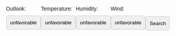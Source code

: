 <html lang="en">
<head>
<meta charset="UTF-8">
<meta name="viewport" content="width=device-width, initial-scale=1.0">
<title>Badminton</title>
<style>
body {
  font-family: Arial, sans-serif;
  margin: 20px; /* Increased margin */
  padding: 20px;
  display: flex;
  justify-content: center;
  align-items: center;
  min-height: 100vh;
  background-image: url('cherryblossom.gif');
  background-repeat: no-repeat;
  background-attachment: fixed;
  background-size: cover; 
}
.container {
  max-width: 600px;
  width: 100%;
  text-align: center;
  background-color: rgba(255, 255, 255, 0.8);
  padding: 30px; /* Increased padding */
  border-radius: 10px;
  box-shadow: 0 0 10px rgba(0, 0, 0, 0.1);
}
.form-group {
  margin-bottom: 30px; /* Increased margin */
  text-align: left;
}
label {
  display: block;
  margin-bottom: 10px; /* Increased margin */
}
input[type="number"],
input[type="text"] {
  padding: 10px; /* Decreased padding */
  border-radius: 5px;
  border: 1px solid #ccc;
  width: calc(100% - 18px);
}
button {
  padding: 10px; /* Decreased padding */
  border-radius: 5px;
  border: 1px solid #ccc;
  cursor: pointer;
  transition: background-color 0.3s ease;
}
button.selected {
  background-color: #007bff;
  color: #fff;
}
button:hover {
  background-color: #0056b3;
}
.modal {
  display: none; 
  position: fixed; 
  z-index: 1; 
  width: 45%; 
  height: 45%; 
  border-radius: 30px;
  overflow: auto; 
  background-color: rgba(0,0,0,0.9);
  color: white;
  justify-content: center;
  align-items: center;
  font-size: 50px;
  top: 53%;
  left: 50%;
  transform: translate(-50%, -50%);
}
.modal-content {
  background-color: black;
  margin: 0;
  padding: 20px;
  border: 3px;
  width: 100%;
  height: 100%;
  text-align: center;
  display: flex;
  justify-content: center;
  align-items: center;
}
.close {
  color: white;
  position: absolute;
  left: 50%;
  transform: translateX(-50%);
  bottom: 30px; /* Adjusted margin */
}
.close:hover,
.close:focus {
  color: white;
  text-decoration: none;
  cursor: pointer;
}
</style>
</head>
<body>
<div class="outlook form-group"> <!-- Added class form-group -->
<label>Outlook:</label>
<button id="outlook-yes" class="toggle-button" onclick="togglebutton('outlook')">unfavorable</button>
</div>
<div class="temperature form-group"> <!-- Added class form-group -->
<label>Temperature:</label>
<div id="temperature-buttons" class="button-group">
<button id="temperature-yes" class="toggle-button" onclick="togglebutton('temperature')">unfavorable</button>
</div>
</div>
<div class="humidity form-group"> <!-- Added class form-group -->
<label>Humidity:</label>
<div id="humidity-buttons" class="button-group">
<button id="humidity-yes" class="toggle-button" onclick="togglebutton('humidity')">unfavorable</button>
</div>
</div>
<div class="wind form-group"> <!-- Added class form-group -->
<label>Wind:</label>
<div id="wind-buttons" class="button-group">
<button id="wind-yes" class="toggle-button" onclick="togglebutton('wind')">unfavorable</button>
</div>
</div>
<button type="button" class="search" onclick="submitForm()">Search</button>
<div id="myModal" class="modal">
<div class="modal-content">
<span class="close" onclick="closeModal()">&times;</span>
<p id="modalData">Variable Data Goes Here</p>
</div>
</div>
<script>
var outlook = false;
temperature = false;
humidity = false;
wind = false;
const toggleButtons = document.querySelectorAll('.toggle-button');
toggleButtons.forEach(button => {
button.addEventListener('click', function() {
const siblingButton = this.id.includes('yes') ? this.nextElementSibling : this.previousElementSibling;
this.classList.add('selected');
siblingButton.classList.remove('selected');
});
});
function togglebutton(buttonname) {
if (buttonname === 'outlook') {
outlook = !outlook;
console.log(outlook)
if (outlook == false) {
document.getElementById("outlook-yes").innerText = "unfavorable"}
else if (outlook == true) {
document.getElementById("outlook-yes").innerText = "favorable"
}
} else if (buttonname === 'temperature') {
temperature = !temperature;
console.log(temperature)
if (temperature == false) {
document.getElementById("temperature-yes").innerText = "unfavorable"}
else if (temperature == true) {
document.getElementById("temperature-yes").innerText = "favorable"
}
} else if (buttonname === 'humidity') {
humidity = !humidity;
console.log(humidity)
if (humidity == false) {
document.getElementById("humidity-yes").innerText = "unfavorable"}
else if (humidity == true) {
document.getElementById("humidity-yes").innerText = "favorable"
}
} else if (buttonname === 'wind') {
wind = !wind;
console.log(wind)
if (wind == false) {
document.getElementById("wind-yes").innerText = "unfavorable"}
else if (wind == true) {
document.getElementById("wind-yes").innerText = "favorable"
}
}
}
function openModal(data) {
var modal = document.getElementById("myModal");
modal.style.display = "block";
if (data == 'yes') {
var variableData = "good day to play badminton"
}
else {
var variableData = "bad day to play badminton"
}
document.getElementById("modalData").innerText = variableData;
}
function closeModal() {
var modal = document.getElementById("myModal");
modal.style.display = "none";
}
window.onclick = function(event) {
var modal = document.getElementById("myModal");
if (event.target == modal) {
modal.style.display = "none";
}
}
closeModal()
function submitForm() {
const formData = {
outlook: outlook === true ? 'no' : 'yes',
temperature: temperature === true ? 'no' : 'yes',
humidity: humidity === true ? 'no' : 'yes',
wind: wind === true ? 'no' : 'yes'
};
const jsonOutput = JSON.stringify(formData);
console.log(jsonOutput);
fetch("http://127.0.0.1:8073/badminton/", {
method: "POST",
body: jsonOutput,
headers: {
"Content-type": "application/json; charset=UTF-8"
}
})
.then(response => response.json())
.then(data => {
openModal(data);
})
console.log('OUR FRONTEND ACTUALLY WORKS????????????/')
}
</script>
</body>
</html>
